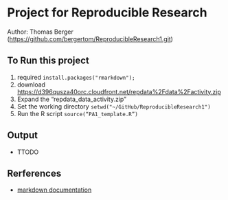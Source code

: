 Project for Reproducible Research
=================================

Author: Thomas Berger
(<https://github.com/bergertom/ReproducibleResearch1.git>)


To Run this project
-------------------

1.  required `install.packages("rmarkdown"); `
2.  download
    <https://d396qusza40orc.cloudfront.net/repdata%2Fdata%2Factivity.zip>
3.  Expand the “repdata_data_activity.zip”
4.  Set the working directory `setwd("~/GitHub/ReproducibleResearch1")`
5.  Run the R script `source(“PA1_template.R”)`


Output
------

-   TTODO

Rerferences
-----------

-   [markdown documentation](http://rmarkdown.rstudio.com)
